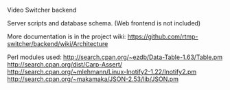 Video Switcher backend

Server scripts and database schema. (Web frontend is not included)

More documentation is in the project wiki: https://github.com/rtmp-switcher/backend/wiki/Architecture

Perl modules used:
http://search.cpan.org/~ezdb/Data-Table-1.63/Table.pm
http://search.cpan.org/dist/Carp-Assert/
http://search.cpan.org/~mlehmann/Linux-Inotify2-1.22/Inotify2.pm
http://search.cpan.org/~makamaka/JSON-2.53/lib/JSON.pm
